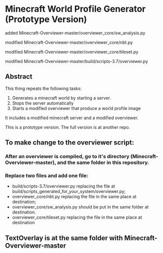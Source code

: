 # Minecraft World Profile Generator (Prototype Version)

added Minecraft-Overviewer-master/overviewer_core/sw_analysis.py

modified Minecraft-Overviewer-master/overviewer_core/nbt.py

modified Minecraft-Overviewer-master/overviewer_core/tileset.py

modified Minecraft-Overviewer-master/build/scripts-3.7/overviewer.py

## Abstract

This thing repeats the following tasks: 
1. Generates a minecraft world by starting a server.
2. Stops the server automatically
3. Starts a modified overviewer that produce a world profile image

It includes a modified minecraft server and a modified overviewer.

This is a prototype version. The full version is at another repo.

## To make change to the overviewer script:
### After an overviewer is compiled, go to it's directory (Minecraft-Overviewer-master), and the same folder in this repository.
### Replace two files and add one file: 
- build/scripts-3.7/overviewer.py    replacing the file at build/scripts_generated_for_your_system/overviewer.py;
- overviewer_core/nbt.py    replacing the file in the same place at destination; 
- overviewer_core/sw_analysis.py    should be put in the same folder at destination.
- overviewer_core/tileset.py     replacing the file in the same place at destination

## TextOverlay is at the same folder with Minecraft-Overviewer-master
